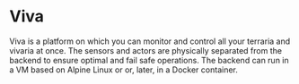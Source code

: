 # Viva

Viva is a platform on which you can monitor and control all your terraria and vivaria at once. The sensors and actors are physically separated from the backend to ensure optimal and fail safe operations. 
The backend can run in a VM based on Alpine Linux or or, later, in a Docker container.
